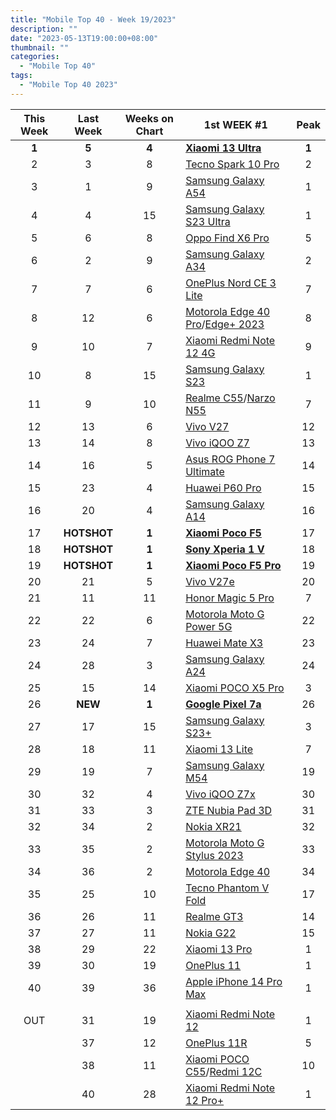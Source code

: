 ```yaml
---
title: "Mobile Top 40 - Week 19/2023"
description: ""
date: "2023-05-13T19:00:00+08:00"
thumbnail: ""
categories:
  - "Mobile Top 40"
tags:
  - "Mobile Top 40 2023"
---
```

<!--more-->
|**This Week**|**Last Week**|**Weeks on Chart**|******1st WEEK #1******|**Peak**|
|:----:|:----:|:----:|----|:----:|
|**1**|**5**|**4**|**[Xiaomi 13 Ultra](https://www.gsmarena.com/xiaomi_13_ultra-12236.php)**|**1**|
|2|3|8|[Tecno Spark 10 Pro](https://www.gsmarena.com/tecno_spark_10_pro-12156.php)|2|
|3|1|9|[Samsung Galaxy A54](https://www.gsmarena.com/samsung_galaxy_a54-12070.php)|1|
|4|4|15|[Samsung Galaxy S23 Ultra](https://www.gsmarena.com/samsung_galaxy_s23_ultra-12024.php)|1|
|5|6|8|[Oppo Find X6 Pro](https://www.gsmarena.com/oppo_find_x6_pro-12105.php)|5|
|6|2|9|[Samsung Galaxy A34](https://www.gsmarena.com/samsung_galaxy_a34-12074.php)|2|
|7|7|6|[OnePlus Nord CE 3 Lite](https://www.gsmarena.com/oneplus_nord_ce_3_lite-12198.php)|7|
|8|12|6|[Motorola Edge 40 Pro](https://www.gsmarena.com/motorola_edge_40_pro-12127.php)/[Edge+ 2023](https://www.gsmarena.com/motorola_edge+_(2023)-12251.php)|8|
|9|10|7|[Xiaomi Redmi Note 12 4G](https://www.gsmarena.com/xiaomi_redmi_note_12_4g-12188.php)|9|
|10|8|15|[Samsung Galaxy S23](https://www.gsmarena.com/samsung_galaxy_s23-12082.php)|1|
|11|9|10|[Realme C55](https://www.gsmarena.com/realme_c55-12159.php)/[Narzo N55](https://www.gsmarena.com/realme_narzo_n55-12227.php)|7|
|12|13|6|[Vivo V27](https://www.gsmarena.com/vivo_v27-12119.php)|12|
|13|14|8|[Vivo iQOO Z7](https://www.gsmarena.com/vivo_iqoo_z7-12163.php)|13|
|14|16|5|[Asus ROG Phone 7 Ultimate](https://www.gsmarena.com/asus_rog_phone_7_ultimate-12224.php)|14|
|15|23|4|[Huawei P60 Pro](https://www.gsmarena.com/huawei_p60_pro-12172.php)|15|
|16|20|4|[Samsung Galaxy A14](https://www.gsmarena.com/samsung_galaxy_a14-12151.php)|16|
|17|**HOTSHOT**|**1**|**[Xiaomi Poco F5](https://www.gsmarena.com/xiaomi_poco_f5-12258.php)**|17|
|18|**HOTSHOT**|**1**|**[Sony Xperia 1 V](https://www.gsmarena.com/sony_xperia_1_v-12263.php)**|18|
|19|**HOTSHOT**|**1**|**[Xiaomi Poco F5 Pro](https://www.gsmarena.com/xiaomi_poco_f5_pro-12257.php)**|19|
|20|21|5|[Vivo V27e](https://www.gsmarena.com/vivo_v27e-12118.php)|20|
|21|11|11|[Honor Magic 5 Pro](https://www.gsmarena.com/honor_magic5_pro-12148.php)|7|
|22|22|6|[Motorola Moto G Power 5G](https://www.gsmarena.com/motorola_moto_g_power_5g-12219.php)|22|
|23|24|7|[Huawei Mate X3](https://www.gsmarena.com/huawei_mate_x3-12186.php)|23|
|24|28|3|[Samsung Galaxy A24](https://www.gsmarena.com/samsung_galaxy_a24_4g-12176.php)|24|
|25|15|14|[Xiaomi POCO X5 Pro](https://www.gsmarena.com/xiaomi_poco_x5_pro-12094.php)|3|
|26|**NEW**|**1**|**[Google Pixel 7a](https://www.gsmarena.com/google_pixel_7a-12170.php)**|26|
|27|17|15|[Samsung Galaxy S23+](https://www.gsmarena.com/samsung_galaxy_s23+-12083.php)|3|
|28|18|11|[Xiaomi 13 Lite](https://www.gsmarena.com/xiaomi_13_lite-12072.php)|7|
|29|19|7|[Samsung Galaxy M54](https://www.gsmarena.com/samsung_galaxy_m54-12189.php)|19|
|30|32|4|[Vivo iQOO Z7x](https://www.gsmarena.com/vivo_iqoo_z7x-12183.php)|30|
|31|33|3|[ZTE Nubia Pad 3D](https://www.gsmarena.com/zte_nubia_pad_3d-12152.php)|31|
|32|34|2|[Nokia XR21](https://www.gsmarena.com/nokia_xr21-12244.php)|32|
|33|35|2|[Motorola Moto G Stylus 2023](https://www.gsmarena.com/motorola_moto_g_stylus_(2023)-12250.php)|33|
|34|36|2|[Motorola Edge 40](https://www.gsmarena.com/motorola_edge_40-12204.php)|34|
|35|25|10|[Tecno Phantom V Fold](https://www.gsmarena.com/tecno_phantom_v_fold-12150.php)|17|
|36|26|11|[Realme GT3](https://www.gsmarena.com/realme_gt3-12120.php)|14|
|37|27|11|[Nokia G22](https://www.gsmarena.com/nokia_g22-12137.php)|15|
|38|29|22|[Xiaomi 13 Pro](https://www.gsmarena.com/xiaomi_13_pro-11962.php)|1|
|39|30|19|[OnePlus 11](https://www.gsmarena.com/oneplus_11-11893.php)|1|
|40|39|36|[Apple iPhone 14 Pro Max](https://www.gsmarena.com/apple_iphone_14_pro_max-11773.php)|1|
||||||
|OUT|31|19|[Xiaomi Redmi Note 12](https://www.gsmarena.com/xiaomi_redmi_note_12-12063.php)|1|
||37|12|[OnePlus 11R](https://www.gsmarena.com/oneplus_11r-11915.php)|5|
||38|11|[Xiaomi POCO C55](https://www.gsmarena.com/xiaomi_poco_c55-12126.php)/[Redmi 12C](https://www.gsmarena.com/xiaomi_redmi_12c-12051.php)|10|
||40|28|[Xiaomi Redmi Note 12 Pro+](https://www.gsmarena.com/xiaomi_redmi_note_12_pro+-11954.php)|1|